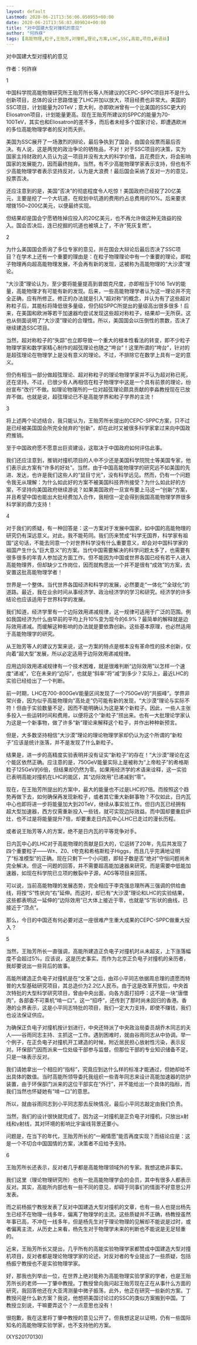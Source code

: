 ```yaml
---
layout: default
Lastmod: 2020-06-21T13:56:06.050955+00:00
date: 2020-06-21T13:56:03.809024+00:00
title: "对中国建大型对撞机的意见"
author: "何祚庥"
tags: [高能物理,粒子,王贻芳,对撞机,理论,方案,LHC,SSC,高能,项目,新语丝]
---
```


对中国建大型对撞机的意见

作者：何祚庥

1

中国科学院高能物理研究所王贻芳所长等人所建议的CEPC-SPPC项目并不是什么创新项目，总体的设计思路借鉴了LHC并加以放大，项目经费也非常大。美国的SSC项目，计划能量为20TeV；意大利，亦即欧洲曾有一个比美国的SSC更大的Eliosatron项目，计划能量更高。现在王贻芳所建议的SPPC的能量为70-100TeV，其实也和Eliosatron的差不多，而后者未经多个国家讨论，即遭遇欧洲的多位高能物理学者的反对而夭折。

美国为SSC展开了一场激烈的辩论，最后争执到了国会，由国会投票而最后否决。有人说，这是两党的政治争论的牺牲品，不对！对于SSC项目的决策，实为国家主持财政的人员认为这一项目并没有太大的科学价值，且花费巨大，将会影响国家的发展能力，因而最终抛弃。当然，有不少高能物理学家表示支持，但也有不少高能物理学者表示坚持反对，认为是大浪费！最后国会采纳了反对一方的意见，投票否决。

还应注意到的是，美国“否决”的彻底程度令人吃惊！美国政府已经投了20亿美元，主要是挖了一个大坑道，在规划中坑道的费用约占总费用的10%。后来要求增拨150~200亿美元，以便最终实现。

但结果却是国会宁愿牺牲掉应投入的20亿美元，也不再允许做这种无效益的投入。国会否决后，连已挖掘的坑道也被填上了，不许“死灰复燃”。

2

为什么美国国会质询了多位专家的意见，并在国会大辩论后最后否决了SSC项目？在学术上还有一个重要的理由是：在粒子物理理论中有一个重要的理论，即粒子物理再向超高能物理发展，不会再有新的发现，这被称为高能物理的“大沙漠”理论。

“大沙漠”理论认为，至少要将能量提高到普朗克尺度，亦即相当于1016 TeV的能量，高能物理才有可能有新的发现。后来，一些高能物理学者认为这一理论并不完全正确，应有所修正。修正的办法就是引入“超对称”的概念，并认为有了这些超对称粒子后，其能标将降低很多量级，但仍较SPPC所提出的量级高出很多很多！后来，在美国和欧洲等若干加速器均尝试发现这些超对称粒子，结果却一无所获。这也从侧面说明了“大沙漠”理论的合理性。所以，美国国会以压倒性的票数，否决了继续建造SSC项目。

当然，超对称粒子的“失踪”也立即导致一个重大的根本性看法的转变，即不少粒子物理学家和数学家精心制作的超弦理论也随之“垮台”！这里所谓的“垮台”，针对的是超弦理论在物理学上是没有意义的理论。不过，不排除它在数学上具有一定的意义。

但仍有相当一部分做超弦理论、超对称粒子的理论物理学家并不认为超对称已死，还在坚持。不过，已很少有人再相信在粒子物理学中这是一个具有前景的理论，纷纷宣布“改行”不做。如理论物理所的一位对超弦理论颇具贡献的李淼教授现在已放弃不做。也就是说，超弦理论已不是高能学界和粒子学界的主流！

3

将上述两个论述结合，我只能认为，王贻芳所长提出的CEPC-SPPC方案，只不过是已经被美国国会所完全抛弃的“创新”，却在此时又被很多科学家拿过来向中国政府推销。

至于中国政府愿不愿意出巨资建设，这取决于中国政府如何评估此事。

我们还应注意到，推销对撞机项目的人中不少还是美国科学院院士等美国专家，他们表示此方案有“许多的好处”。当然，由于中国高能物理学的研究远不如美国的先进、发达，也许是我们这些人的“鼠目寸光”，没有科学远见。然而，仍有一个问题令我无从理解：为什么如此好的方案不被美国科技界所接受？为什么如此好的方案，不坚持向美国政府继续游说？如果美国政府一旦宣布要上马这一“创新”方案，并且希望中国也能出大批经费加入合作，我相信一定会得到我国高能物理学界很多科学家的鼎力支持！

4

对于我们的质疑，有一种回答是：这一方案对于发展中国家，如中国的高能物理的研究仍有深远意义。对此，我不能苟同。我们历来赞成“科学无国界，科学家有祖国”这句话，不能去同意一个对世界科学没有什么重要意义，却会对中国科学家的祖国产生什么“巨大意义”的方案。当代中国需要解决的科学问题太多了，也需要有很多很多的年青人参加这方面工作。但不能因为中国或世界各国已经有若干人进入高能物理界，但却缺少工作岗位，因而就构思出一个并不是很有“成效”的方案，去安置这批高能物理学者！

世界是一个整体。当代世界各国经济和科学的发展，必然要走“一体化”“全球化”的道路。最近，我在业余时间从事经济学、政治经济学的学习和研究。经济学的许多结论也应该适用于世界科学的发展。

我们知道，经济学里有一个边际效用递减规律，这一规律可适用于广泛的范围。例如我国经济为什么由早前的平均上升10%变为现今的6.9%？最简单的解释就是边际效用递减。而缓解这种影响的办法就是要依靠创新。这些基本原理，也必然适用于高能物理学的研究。

从王贻芳等人的建议方案来说，这一方案的特点是根本没有革命性的技术创新，仅向着“超大型”发展，所以必定适用于边际效用递减规律。

应用边际效用递减规律有一个技术困难，就是很难判断“边际效用”以怎样一个速度“递减”，它在未来的“边际”，也就是“斜率”将“减”到多少？实际上，最近LHC的实验已经给出了一个判断。

前一时期，LHC在700-800GeV能量区间发现了一个750GeV的“共振峰”。学界非常兴奋，因为似乎高能物理向“高处走”仍可能有新的发现，“大沙漠”理论与实际不符！但由于实验数量不足，因而不能明确认为这是某个新粒子。因此，一些人主张多投入一些运转时间和费用，以便将这个“新粒子”捞出来。也有一大批理论学家认为这是一个新事物，做了许多“新”理论来解释这个粒子，并作出种种新预言。

但是，大多数坚持相信“大沙漠”理论的理论物理学家却仍认为这个所谓的“新粒子”应该是统计涨落，并不是发现了什么新粒子。

结果是，进一步的高精度实验表明并没有证实“新粒子”的存在！“大沙漠”理论在这个能区依然正确。应注意的是，750GeV能量实际上是被称为“上帝粒子”的希格斯粒子125GeV的6倍，但结果却仍然为零。如果用经济学的术语来诠释，这一实验已表明高能对撞机在LHC的能区，其“边际效用”已递减到“零”。

现在，在王贻芳所提出的方案中，最大的能量也不过是LHC的7倍。而按照这个趋势再做下去，如何确保再发现新粒子，或者其它重大新鲜事物？不仅如此，日内瓦中心也即将进一步将能量加大到20TeV，继续从事实验工作。但日内瓦已经拥有超大型加速器，西方仅需重新投入一些钱，就可实现边际效益。而中国却要重启炉灶，也不过是将能量提升7倍，却要重走日内瓦中心LHC已走过的漫长历程。

或者说王贻芳等人的方案，绝不是日内瓦的平等竞争对手。

日内瓦中心的LHC对于高能物理的贡献是巨大的，它运转了20年，先后共发现了四个重要粒子——W±、Z0、t夸克和希格斯粒子Higgs，而且几乎完满地证明了“标准模型”的正确。现在只剩下一个小问题，即轻子数是否“绝对”守恒问题尚未完全解决。但这一问题的回答，并不需要超高能加速器来研究，而是需要中低能加速器，如现在科学院已立项的散裂中子源，ADS等项目来回答。

可以说，当前高能物理的发展态势，完全相应于李克强总理所再三强调的供给曲线，将按“S”性状向“右”延伸。而这时，却已有“大沙漠”理论和LHC的实验结果，这些都表明这一延伸的“边际效用”已大体上接近于零，也就是“S”形状的曲线，已接近于“顶点”。

那么，今日的中国还有何必要对这一座很难产生重大成果的CEPC-SPPC做重大投入？

5

当然，王贻芳所长一直强调，高能所建造正负电子对撞机时从未超支，上下涨落幅度不会超过5%。应该说，这是历史事实。而作为北京正负电子对撞机的亲历者，我却要说出一些背后的故事。

高能所建造正负电子对撞机是在“文革”之后，由邓小平同志依据周总理的遗愿而特普的大型基础研究项目，其总造价为2.2亿人民币。由于这是改革开放后，中央首次特批的大型科学研究项目，曾由中央出面，向各方面打招呼：这不是一块“唐僧肉”，各部委不可乘机“啃一口”。这一“招呼”，还传到了那时尚未回归的香港。香港的业界表示，这是小平同志特批的项目，我们一定大力支持，即使不赚钱，我们也设法保证供应。

为确保正负电子对撞机按计划进行，中央还特派了中央政治局委员胡乔木同志的夫人——谷雨同志主持、主抓这一工作。遇到困难时，就由谷雨同志从中协调。举一个例子，在正负电子对撞机开工建造的时候，附近居民担心放射性污染，表示反对。环保部门因而派来一位处级干部参与监督。但那位干部的专业知识储备不足，只是一味表示反对。

我们请她拿出一个相应的“指标”，究竟应到达什么样的标准才能通过，但她却给不出具体的数值。当时高能所领导委托我组织一些青年同志来设计高能加速器的防护装置，由于环保部门派来的这位干部实在“外行”，并不能给出一个具体的指标，而我们当然也怀疑她有“啃一口”的意思。

所以，就由谷雨同志到小平同志那去反映情况，最后小平同志敲定由我们负责。

当然，我们的设计很快就完成了。因为这一对撞机是正负电子对撞机，只放出x射线和γ射线，其对环境的影响比宇宙线背景还要小。

问题是，在当下的年代，王贻芳所长的“一厢情愿”能否再度实现？而结论应是：这是一个不切合中国国情的方案，决策者不应给予支持。

6

王贻芳所长还表示，反对者几乎都是高能物理领域外的专家。我想这绝非事实。

我们这里（理论物理研究所）也有一批高能物理学会的会员，其中有很多人都表示反对。其实，高能所内部也有一些不同的意见，却碍于同事们的情面不好意思公开发表。

而之前杨振宁教授发表了反对中国建造大型对撞机的文章，也有一些人也提出杨先生已经不在物理一线多年，偏离了物理学的主流。这些质疑并不正确，杨教授虽然年事已高，不冲在一线多年，但是杨先生对于理论物理的见解却不能说是过时，或者偏离主流，从历史上来看，杨先生对于物理学未来的判断也不能说是无足轻重的。

近来，王贻芳所长又提出，几乎所有的高能实验物理学家都赞成中国建造大型对撞机项目，反对者都是理论物理学家的论述，对反对者的专业提出了一些质疑，包括杨振宁教授也不是实验物理学家。

好，那我也列举出一位，在世界上绝对能称为高能物理实验学家的学者，也是王贻芳所长的老师——丁肇中教授。丁教授曾向我问起王贻芳现在正在从事什么方面的研究，我回答他还在大亚湾测量中微子振荡，此外，他正在研究一些新的方案。丁教授问是什么新方案？我说，他想把美国讨论过的SSC的类似方案搬到中国。丁教授立刻说，干嘛要弄这个？一点意思也没有！

很抱歉，我在这里将丁肇中教授的意见公开了。但我想这足以证明，仍有一些国际知名的高能物理实验学家，也不支持他的方案。

(XYS20170130)

